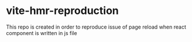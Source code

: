 # vite-hmr-reproduction
This repo is created in order to reproduce issue of page reload when react component is written in js file
